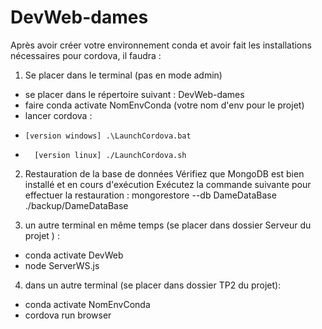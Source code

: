# DevWeb-dames

Après avoir créer votre environnement conda et avoir fait les installations nécessaires pour cordova, il faudra : 
1. Se placer dans le terminal (pas en mode admin)
- se placer dans le répertoire suivant : DevWeb-dames
- faire conda activate NomEnvConda (votre nom d'env pour le projet)
- lancer cordova :
-     [version windows] .\LaunchCordova.bat
-       [version linux] ./LaunchCordova.sh

2. Restauration de la base de données
Vérifiez que MongoDB est bien installé et en cours d'exécution
 Exécutez la commande suivante pour effectuer la restauration :
 mongorestore --db DameDataBase ./backup/DameDataBase

3. un autre terminal en même temps (se placer dans dossier Serveur du projet ) :
- conda activate DevWeb
- node ServerWS.js

4. dans un autre terminal (se placer dans dossier TP2 du projet): 
- conda activate NomEnvConda
- cordova run browser 
